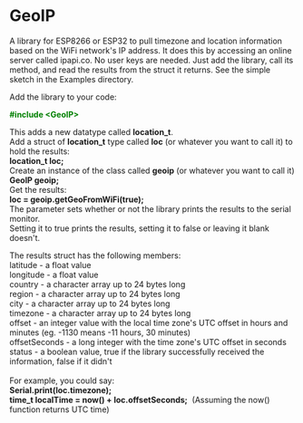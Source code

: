# GeoIP
A library for ESP8266 or ESP32 to pull timezone and location information based on the WiFi network's IP address. 
It does this by accessing an online server called ipapi.co.
No user keys are needed. Just add the library, call its method, and read the results from the struct it returns. See the simple sketch in the Examples directory.

Add the library to your code:<br>
<p style="color:green"><b>#include &#60;GeoIP&#62;</b></p>
This adds a new datatype called <b>location_t</b>.<br>
Add a struct of <b>location_t</b> type called <b>loc</b> (or whatever you want to call it) to hold the results:<br>
<b>location_t loc;</b><br>
Create an instance of the class called <b>geoip</b> (or whatever you want to call it)<br>
<b>GeoIP geoip;</b><br>
Get the results:<br>
<b>loc = geoip.getGeoFromWiFi(true);</b><br>
The parameter sets whether or not the library prints the results to the serial monitor.<br> 
Setting it to true prints the results, setting it to false or leaving it blank doesn't.

The results struct has the following members:<br>
latitude - a float value            
longitude - a float value             
country - a character array up to 24 bytes long                      
region - a character array up to 24 bytes long       
city - a character array up to 24 bytes long         
timezone - a character array up to 24 bytes long   
offset - an integer value with the local time zone's UTC offset in hours and minutes (eg. -1130 means -11 hours, 30 minutes)<br>
offsetSeconds - a long integer with the time zone's UTC offset in seconds<br>
status - a boolean value, true if the library successfully received the information, false if it didn't<br><br>
For example, you could say:<br>
<b>Serial.print(loc.timezone);</b><br>
<b>time_t localTime = now() + loc.offsetSeconds;</b>&nbsp;&nbsp;(Assuming the now() function returns UTC time)

